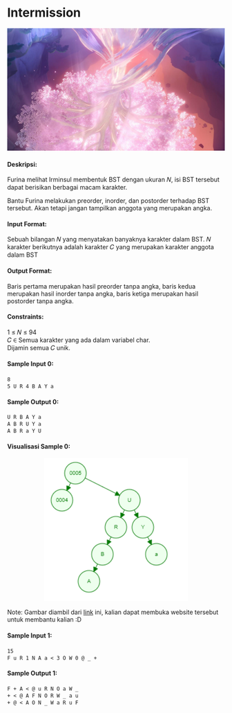 # Intermission
<p align="center">
  <img src="../../../assets/intermission.png"/>
</p>

#### Deskripsi: 
Furina melihat Irminsul membentuk BST dengan ukuran 𝑁, isi BST tersebut dapat berisikan berbagai macam karakter.

Bantu Furina melakukan preorder, inorder, dan postorder terhadap BST tersebut. Akan tetapi jangan tampilkan anggota yang merupakan angka.

#### Input Format:
Sebuah bilangan 𝑁 yang menyatakan banyaknya karakter dalam BST. 𝑁 karakter berikutnya adalah karakter 𝐶 yang merupakan karakter anggota dalam BST

#### Output Format: 
Baris pertama merupakan hasil preorder tanpa angka, baris kedua merupakan hasil inorder tanpa angka, baris ketiga merupakan hasil postorder tanpa angka.

#### Constraints:
1 ≤ 𝑁 ≤ 94<br>
𝐶 ∈ Semua karakter yang ada dalam variabel char.<br>
Dijamin semua 𝐶 unik.

#### Sample Input 0:
```
8
5 U R 4 B A Y a
```

#### Sample Output 0:
```
U R B A Y a
A B R U Y a
A B R a Y U
```

#### Visualisasi Sample 0:
<p align="center">
  <img src="../../../assets/intermission_visualization.png"/>
</p>

Note: Gambar diambil dari [link](https://www.cs.usfca.edu/~galles/visualization/BST.html) ini, kalian dapat membuka website tersebut untuk membantu kalian :D

#### Sample Input 1:
```
15
F u R 1 N A a < 3 O W 0 @ _ +
```

#### Sample Output 1:
```
F + A < @ u R N O a W _
+ < @ A F N O R W _ a u
+ @ < A O N _ W a R u F
```
